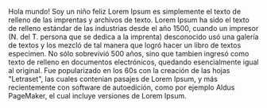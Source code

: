 Hola mundo! Soy un niño feliz
Lorem Ipsum es simplemente el texto de relleno de las imprentas
y archivos de texto. Lorem Ipsum ha sido el texto de relleno 
estándar de las industrias desde el año 1500, cuando un impresor 
(N. del T. persona que se dedica a la imprenta) desconocido usó una galería de textos y los mezcló de tal 
manera que logró hacer un libro de textos especimen. No sólo sobrevivió 500 años, sino que tambien 
ingresó como texto de relleno en documentos electrónicos, quedando esencialmente igual al original.
Fue popularizado en los 60s con la creación de las hojas "Letraset", las cuales contenian pasajes de Lorem Ipsum,
y más recientemente con software de autoedición,
como por ejemplo Aldus PageMaker, el cual incluye versiones de Lorem Ipsum.